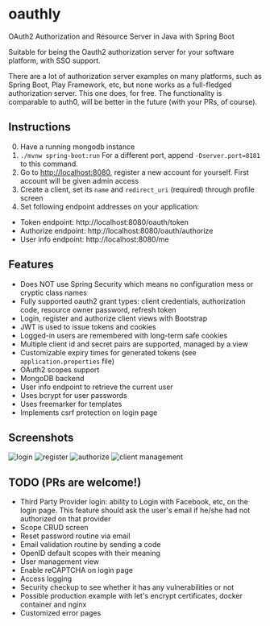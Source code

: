 # oauthly
OAuth2 Authorization and Resource Server in Java with Spring Boot

Suitable for being the Oauth2 authorization server for your software platform, with SSO support.

There are a lot of authorization server examples on many platforms, such as Spring Boot, Play Framework, etc,
but none works as a full-fledged authorization server. This one does, for free. The functionality is comparable to
auth0, will be better in the future (with your PRs, of course).

## Instructions

0. Have a running mongodb instance
1. `./mvnw spring-boot:run` For a different port, append `-Dserver.port=8181` to this command.
2. Go to <http://localhost:8080>, register a new account for yourself.
First account will be given admin access
3. Create a client, set its `name` and `redirect_uri` (required) through profile screen
4. Set following endpoint addresses on your application:

- Token endpoint: http://localhost:8080/oauth/token
- Authorize endpoint: http://localhost:8080/oauth/authorize
- User info endpoint: http://localhost:8080/me

## Features

- Does NOT use Spring Security which means no configuration mess or cryptic class names
- Fully supported oauth2 grant types: client credentials, authorization code, resource owner password, refresh token
- Login, register and authorize client views with Bootstrap
- JWT is used to issue tokens and cookies
- Logged-in users are remembered with long-term safe cookies
- Multiple client id and secret pairs are supported, managed by a view
- Customizable expiry times for generated tokens (see `application.properties` file)
- OAuth2 scopes support
- MongoDB backend
- User info endpoint to retrieve the current user
- Uses bcrypt for user passwords
- Uses freemarker for templates
- Implements csrf protection on login page

## Screenshots

![login](https://i.imgur.com/DpHykoJ.png)
![register](https://i.imgur.com/kksvw9p.png)
![authorize](https://i.imgur.com/5FMlHCz.png)
![client management](https://i.imgur.com/vVXfNbL.png)

## TODO (PRs are welcome!)
- Third Party Provider login: ability to Login with Facebook, etc, on the login page.
  This feature should ask the user's email if he/she had not authorized on that provider
- Scope CRUD screen
- Reset password routine via email
- Email validation routine by sending a code
- OpenID default scopes with their meaning
- User management view
- Enable reCAPTCHA on login page
- Access logging
- Security checkup to see whether it has any vulnerabilities or not
- Possible production example with let's encrypt certificates, docker container and nginx
- Customized error pages
